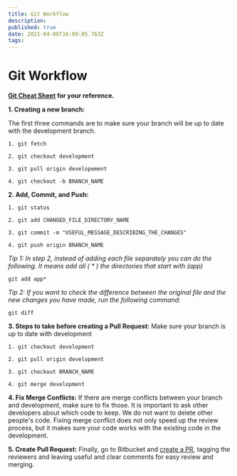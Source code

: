 ```yaml
---
title: Git Workflow
description: 
published: true
date: 2021-04-06T16:09:05.763Z
tags: 
---
```


# Git Workflow

**[Git Cheat Sheet](https://about.gitlab.com/images/press/git-cheat-sheet.pdf) for your reference.** 


**1. Creating a new branch:**

The first three commands are to make sure your branch will be up to date with the development branch. 
```
1. git fetch 

2. git checkout development 

3. git pull origin developement 

4. git checkout -b BRANCH_NAME
```

**2. Add, Commit, and Push:**
```
1. git status 

2. git add CHANGED_FILE_DIRECTORY_NAME

3. git commit -m "USEFUL_MESSAGE_DESCRIBING_THE_CHANGES"

4. git push origin BRANCH_NAME
```
*Tip 1: In step 2, instead of adding each file separately you can do the following. It means add all ( * ) the directories that start with (app)*
```
git add app*
```

*Tip 2: If you want to check the difference between the original file and the new changes you have made, run the following command:*
```
git diff
```


**3. Steps to take before creating a Pull Request:**
Make sure your branch is up to date with development 
```
1. git checkout development 

2. git pull origin development 

3. git checkout BRANCH_NAME

4. git merge development
```

**4. Fix Merge Conflicts:**
If there are merge conflicts between your branch and development, make sure to fix those. It is important to ask other developers about which code to keep. We do not want to delete other people's code. 
Fixing merge conflict does not only speed up the review process, but it makes sure your code works with the existing code in the development. 

**5. Create Pull Request:**
Finally, go to Bitbucket and [create a PR](/ssdt-program/pull-request), tagging the reviewers and leaving useful and clear comments for easy review and merging. 

